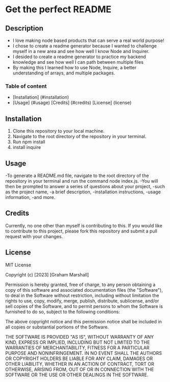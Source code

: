 # Get the perfect README

## Description

- I love making node based products that can serve a real world purpose!
- I chose to create a readme generator because I wanted to challenge myself in a new area and see how well I know Node and Inquirer.
- I desided to create a readme generator to practice my backend knowledge and see how well I can path between multiple files
- By making this I learned how to use Node, Inquire, a better understanding of arrays, and multiple packages.


### Table of content 

- [Installation] (#installation)
- [Usage] (#usage)
[Credits] (#credits)
[License] (license)

## Installation

1. Clone this repository to your local machine.
2. Navigate to the root directory of the repository in your terminal.
3. Run npm install 
4. install inquire

## Usage
-To generate a README.md file, navigate to the root directory of the repository in your terminal and run the command node index.js. 
-You will then be prompted to answer a series of questions about your project, 
-such as the project name, 
-a brief description, 
-installation instructions, 
-usage information, 
-and more.





## Credits

Currently, no one other than myself is contributing to this. If you would like to contribute to this project, please fork this repository and submit a pull request with your changes.
## License

MIT License

Copyright (c) [2023] [Graham Marshall]

Permission is hereby granted, free of charge, to any person obtaining a copy
of this software and associated documentation files (the "Software"), to deal
in the Software without restriction, including without limitation the rights
to use, copy, modify, merge, publish, distribute, sublicense, and/or sell
copies of the Software, and to permit persons to whom the Software is
furnished to do so, subject to the following conditions:

The above copyright notice and this permission notice shall be included in all
copies or substantial portions of the Software.

THE SOFTWARE IS PROVIDED "AS IS", WITHOUT WARRANTY OF ANY KIND, EXPRESS OR
IMPLIED, INCLUDING BUT NOT LIMITED TO THE WARRANTIES OF MERCHANTABILITY,
FITNESS FOR A PARTICULAR PURPOSE AND NONINFRINGEMENT. IN NO EVENT SHALL THE
AUTHORS OR COPYRIGHT HOLDERS BE LIABLE FOR ANY CLAIM, DAMAGES OR OTHER
LIABILITY, WHETHER IN AN ACTION OF CONTRACT, TORT OR OTHERWISE, ARISING FROM,
OUT OF OR IN CONNECTION WITH THE SOFTWARE OR THE USE OR OTHER DEALINGS IN THE
SOFTWARE.

